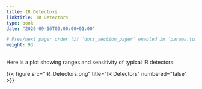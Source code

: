 ```yaml
---
title: IR Detectors
linktitle: IR Detectors
type: book
date: "2020-09-16T00:00:00+01:00"

# Prev/next pager order (if `docs_section_pager` enabled in `params.toml`)
weight: 93
---
```



Here is a plot showing ranges and sensitivity of typical IR detectors:


 
 
 
{{< figure src="IR_Detectors.png" title="IR Detectors" numbered="false" >}}
